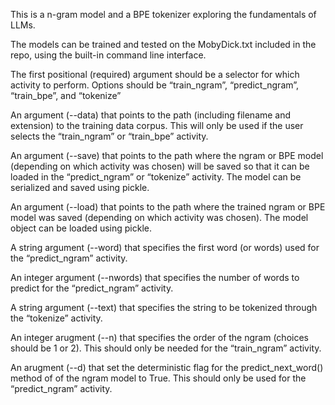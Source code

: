 This is a n-gram model and a BPE tokenizer exploring the fundamentals of LLMs. 

The models can be trained and tested on the MobyDick.txt included in the repo, using the built-in command line interface.

The first positional (required) argument should be a selector for which activity to
perform. Options should be “train_ngram”, “predict_ngram”, “train_bpe”, and
“tokenize”

An argument (--data) that points to the path (including filename and extension) to
the training data corpus. This will only be used if the user selects the
“train_ngram” or “train_bpe” activity.

An argument (--save) that points to the path where the ngram or BPE model
(depending on which activity was chosen) will be saved so that it can be loaded in
the “predict_ngram” or “tokenize” activity. The model can be serialized and saved
using pickle.

An argument (--load) that points to the path where the trained ngram or BPE
model was saved (depending on which activity was chosen). The model object can be
loaded using pickle.

A string argument (--word) that specifies the first word (or words) used for the
“predict_ngram” activity.

An integer argument (--nwords) that specifies the number of words to predict for
the “predict_ngram” activity.

A string argument (--text) that specifies the string to be tokenized through the
“tokenize” activity.

An integer arugment (--n) that specifies the order of the ngram (choices should be 1
or 2). This should only be needed for the “train_ngram” activity.

An arugment (--d) that set the deterministic flag for the predict_next_word() method
of of the ngram model to True. This should only be used for the “predict_ngram”
activity.
